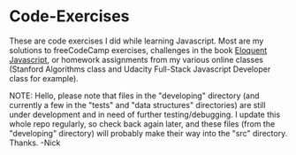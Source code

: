 # Code-Exercises
These are code exercises I did while learning Javascript. Most are my solutions to freeCodeCamp exercises, challenges in the book <span style="text-decoration:underline;">Eloquent Javascript</span>, or homework assignments from my various online classes (Stanford Algorithms class and Udacity Full-Stack Javascript Developer class for example).

NOTE: Hello, please note that files in the "developing" directory (and currently a few in the "tests" and "data structures" directories) are still under development and in need of further testing/debugging. I update this whole repo regularly, so check back again later, and these files (from the "developing" directory) will probably make their way into the "src" directory. Thanks. -Nick
